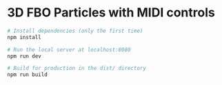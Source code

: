 # 3D FBO Particles with MIDI controls

```bash
# Install dependencies (only the first time)
npm install

# Run the local server at localhost:8080
npm run dev

# Build for production in the dist/ directory
npm run build
```
